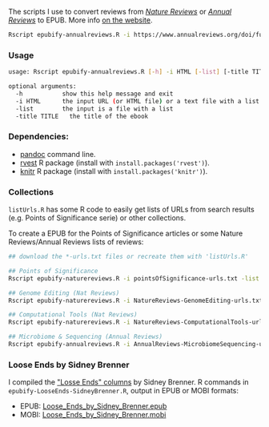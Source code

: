 The scripts I use to convert reviews from [*Nature Reviews*](https://www.nature.com/reviews/index.html) or [*Annual Reviews*](https://www.annualreviews.org/) to EPUB. 
More info [on the website](http://jmonlong.github.io/Hippocamplus/2018/05/07/epub-reviews/).

```sh
Rscript epubify-annualreviews.R -i https://www.annualreviews.org/doi/full/10.1146/annurev-genet-120215-034854
```

### Usage

```sh
usage: Rscript epubify-annualreviews.R [-h] -i HTML [-list] [-title TITLE]

optional arguments:
  -h           show this help message and exit
  -i HTML      the input URL (or HTML file) or a text file with a list of URLs (or HTML file names)
  -list        the input is a file with a list
  -title TITLE   the title of the ebook
```

### Dependencies: 

- [pandoc](http://pandoc.org/installing.html) command line.
- [rvest](https://github.com/hadley/rvest) R package (install with `install.packages('rvest')`).
- [knitr](https://yihui.name/knitr/) R package (install with `install.packages('knitr')`).

### Collections

`listUrls.R` has some R code to easily get lists of URLs from search results (e.g. Points of Significance serie) or other collections. 

To create a EPUB for the Points of Significance articles or some Nature Reviews/Annual Reviews lists of reviews:

```sh
## download the *-urls.txt files or recreate them with 'listUrls.R'

## Points of Significance
Rscript epubify-naturereviews.R -i pointsOfSignificance-urls.txt -list -title "Points of Significance"

## Genome Editing (Nat Reviews)
Rscript epubify-naturereviews.R -i NatureReviews-GenomeEditing-urls.txt -list -title "Genome Editing"

## Computational Tools (Nat Reviews)
Rscript epubify-naturereviews.R -i NatureReviews-ComputationalTools-urls.txt -list -title "Computational Tools"

## Microbiome & Sequencing (Annual Reviews)
Rscript epubify-annualreviews.R -i AnnualReviews-MicrobiomeSequencing-urls.txt -list -title "Microbiome and Sequencing"
```

### Loose Ends by Sidney Brenner

I compiled the ["Losse Ends" columns](https://www.cell.com/current-biology/libraries/loose-ends) by Sidney Brenner.
R commands in `epubify-LooseEnds-SidneyBrenner.R`, output in EPUB or MOBI formats:

- EPUB: [Loose_Ends_by_Sidney_Brenner.epub](https://github.com/jmonlong/Hippocamplus/raw/config/R/epubifyReviews/Loose_Ends_by_Sidney_Brenner.epub)
- MOBI: [Loose_Ends_by_Sidney_Brenner.mobi](https://github.com/jmonlong/Hippocamplus/raw/config/R/epubifyReviews/Loose_Ends_by_Sidney_Brenner.mobi)

